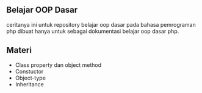 ## Belajar OOP Dasar

ceritanya ini untuk repository belajar oop dasar pada bahasa pemrograman php
dibuat hanya untuk sebagai dokumentasi belajar oop dasar php.

## Materi

- Class property dan object method
- Constuctor
- Object-type
- Inheritance